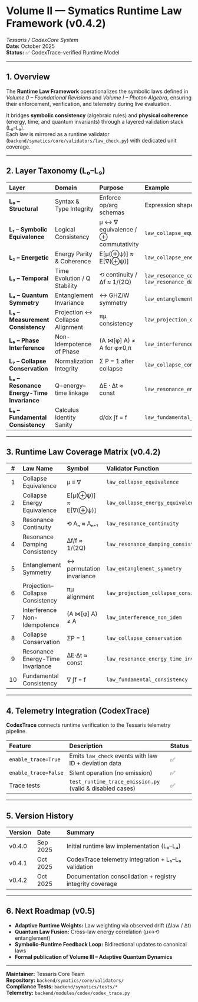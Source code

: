 # Volume II — Symatics Runtime Law Framework (v0.4.2)
*Tessaris / CodexCore System*  
**Date:** October 2025  
**Status:** ✅ CodexTrace-verified Runtime Model  

---

## 1. Overview

The **Runtime Law Framework** operationalizes the symbolic laws defined in *Volume 0 – Foundational Revisions* and *Volume I – Photon Algebra*, ensuring their enforcement, verification, and telemetry during live evaluation.

It bridges **symbolic consistency** (algebraic rules) and **physical coherence** (energy, time, and quantum invariants) through a layered validation stack (L₀–L₉).  
Each law is mirrored as a runtime validator (`backend/symatics/core/validators/law_check.py`) with dedicated unit coverage.

---

## 2. Layer Taxonomy (L₀–L₉)

| Layer | Domain | Purpose | Example |
|:------|:--------|:---------|:--------|
| **L₀ – Structural** | Syntax & Type Integrity | Enforce op/arg schemas | Expression shape checks |
| **L₁ – Symbolic Equivalence** | Logical Consistency | μ ↔ ∇ equivalence / ⊕ commutativity | `law_collapse_equivalence` |
| **L₂ – Energetic** | Energy Parity & Coherence | E[μ(⊕ψ)] ≈ E[∇(⊕ψ)] | `law_collapse_energy_equivalence` |
| **L₃ – Temporal** | Time Evolution / Q Stability | ⟲ continuity / Δf ≈ 1/(2Q) | `law_resonance_continuity`, `law_resonance_damping_consistency` |
| **L₄ – Quantum Symmetry** | Entanglement Invariance | ↔ GHZ/W symmetry | `law_entanglement_symmetry` |
| **L₅ – Measurement Consistency** | Projection ↔ Collapse Alignment | πμ consistency | `law_projection_collapse_consistency` |
| **L₆ – Phase Interference** | Non-Idempotence of Phase | (A ⋈[φ] A) ≠ A for φ≠0,π | `law_interference_non_idem` |
| **L₇ – Collapse Conservation** | Normalization Integrity | Σ P = 1 after collapse | `law_collapse_conservation` |
| **L₈ – Resonance Energy-Time Invariance** | Q-energy–time linkage | ΔE · Δt ≈ const | `law_resonance_energy_time_invariance` |
| **L₉ – Fundamental Consistency** | Calculus Identity Sanity | d/dx ∫f = f | `law_fundamental_consistency` |

---

## 3. Runtime Law Coverage Matrix (v0.4.2)

| # | Law Name | Symbol | Validator Function | Test File | Status | Version |
|:-:|:----------|:--------|:------------------|:----------|:---------|:----------|
| 1 | Collapse Equivalence | μ ≡ ∇ | `law_collapse_equivalence` | `test_runtime_collapse_equivalence.py` | ✅ | v0.4.0 |
| 2 | Collapse Energy Equivalence | E[μ(⊕ψ)] ≈ E[∇(⊕ψ)] | `law_collapse_energy_equivalence` | `test_runtime_energy_equivalence.py` | ✅ | v0.4.0 |
| 3 | Resonance Continuity | ⟲ Aₙ ≈ Aₙ₊₁ | `law_resonance_continuity` | `test_runtime_resonance_continuity.py` | ✅ | v0.4.0 |
| 4 | Resonance Damping Consistency | Δf/f ≈ 1/(2Q) | `law_resonance_damping_consistency` | `test_runtime_resonance_damping.py` | ✅ | v0.4.0 |
| 5 | Entanglement Symmetry | ↔ permutation invariance | `law_entanglement_symmetry` | `test_runtime_entanglement_symmetry.py` | ✅ | v0.4.1 |
| 6 | Projection–Collapse Consistency | πμ alignment | `law_projection_collapse_consistency` | `test_runtime_projection_collapse_consistency.py` | ✅ | v0.4.1 |
| 7 | Interference Non-Idempotence | (A ⋈[φ] A) ≠ A | `law_interference_non_idem` | `test_runtime_interference_non_idem.py` | ✅ | v0.4.1 |
| 8 | Collapse Conservation | ΣP = 1 | `law_collapse_conservation` | `test_runtime_collapse_conservation.py` | ✅ | v0.4.1 |
| 9 | Resonance Energy-Time Invariance | ΔE·Δt ≈ const | `law_resonance_energy_time_invariance` | `test_runtime_resonance_energy_time_invariance.py` | ✅ | v0.4.1 |
| 10 | Fundamental Consistency | ∇ ∫f = f | `law_fundamental_consistency` | `test_runtime_fundamental_consistency.py` | ✅ | v0.4.1 |

---

## 4. Telemetry Integration (CodexTrace)

**CodexTrace** connects runtime verification to the Tessaris telemetry pipeline.

| Feature | Description | Status |
|:----------|:-------------|:---------|
| `enable_trace=True` | Emits `law_check` events with law ID + deviation data | ✅ |
| `enable_trace=False` | Silent operation (no emission) | ✅ |
| Trace tests | `test_runtime_trace_emission.py` (valid & disabled cases) | ✅ |

---

## 5. Version History

| Version | Date | Summary |
|:---------|:------|:----------|
| v0.4.0 | Sep 2025 | Initial runtime law implementation (L₀–L₄) |
| v0.4.1 | Oct 2025 | CodexTrace telemetry integration + L₅–L₉ validation |
| v0.4.2 | Oct 2025 | Documentation consolidation + registry integrity coverage |

---

## 6. Next Roadmap (v0.5)

- **Adaptive Runtime Weights:** Law weighting via observed drift (Δlaw / Δt)  
- **Quantum Law Fusion:** Cross-law energy correlation (μ↔⟲ entanglement)  
- **Symbolic–Runtime Feedback Loop:** Bidirectional updates to canonical laws  
- **Formal publication of Volume III – Adaptive Quantum Dynamics**

---

**Maintainer:** Tessaris Core Team  
**Repository:** `backend/symatics/core/validators/`  
**Compliance Tests:** `backend/symatics/tests/*`  
**Telemetry:** `backend/modules/codex/codex_trace.py`